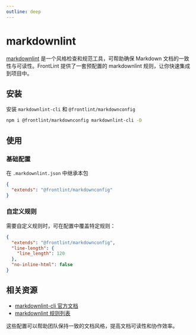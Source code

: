 ```yaml
---
outline: deep
---
```


# markdownlint

[markdownlint](https://github.com/DavidAnson/markdownlint) 是一个风格检查和规范工具，可帮助确保 Markdown 文档的一致性与可读性。FrontLint 提供了一套预配置的 markdownlint 规则，让你快速集成到项目中。

## 安装

安装 `markdownlint-cli` 和 `@frontlint/markdownconfig`

```bash
npm i @frontlint/markdownconfig markdownlint-cli -D
```

## 使用

### 基础配置

在 `.markdownlint.json` 中继承本包

```json
{
  "extends": "@frontlint/markdownconfig"
}
```

### 自定义规则

需要自定义规则时，可在配置中覆盖特定规则：

```json
{
  "extends": "@frontlint/markdownconfig",
  "line-length": {
    "line_length": 120
  },
  "no-inline-html": false
}
```

## 相关资源

- [markdownlint-cli 官方文档](https://github.com/igorshubovych/markdownlint-cli)
- [markdownlint 规则列表](https://github.com/DavidAnson/markdownlint/blob/main/doc/Rules.md)

这些配置可以帮助团队保持一致的文档风格，提高文档可读性和协作效率。
